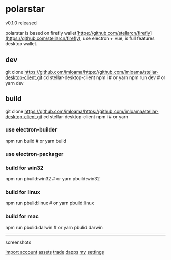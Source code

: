 # polarstar

v0.1.0 released

polarstar is based on firefly wallet[https://github.com/stellarcn/firefly](https://github.com/stellarcn/firefly), use electron + vue, is full features desktop wallet.

## dev
git clone https://github.com/imloama/https://github.com/imloama/stellar-desktop-client.git
cd stellar-desktop-client
npm i # or yarn
npm run dev # or yarn dev


## build
git clone https://github.com/imloama/https://github.com/imloama/stellar-desktop-client.git
cd stellar-desktop-client
npm i # or yarn
### use electron-builder
npm run build # or yarn build
### use electron-packager
### build for win32
npm run pbuild:win32 # or yarn pbuild:win32
### build for linux
npm run pbulid:linux # or yarn pbuild:linux
### build for mac
npm run pbulid:darwin # or yarn pbulid:darwin




----
screenshots

[import account](docs/screenshots/S01.png)
[assets](docs/screenshots/S02.png)
[trade](docs/screenshots/S03.png)
[dapps](docs/screenshots/S04.png)
[my](docs/screenshots/S05.png)
[settings](docs/screenshots/S06.png)